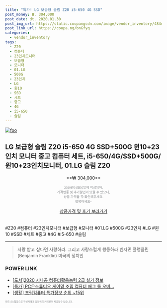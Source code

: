```yaml
--- 
title: "특가! LG 보급형 슬림 Z20 i5-650 4G SSD" 
post_money: ₩. 304,000 
post_date: dt. 2020.01.30 
post_img_url: https://static.coupangcdn.com/image/vendor_inventory/484c/a68b746fe0cac2599af873738cfe6688b2fb0519571edda75565dd6d3942.jpg 
post_link_url: https://coupa.ng/bnGfyq 
categories: 
  - vendor_inventory 
tags: 
  - Z20 
  - 컴퓨터 
  - 23인치모니터 
  - 보급형 
  - 모니터 
  - 01.LG 
  - 500G 
  - 23인치 
  - LG 
  - 윈10 
  - SSD 
  - 세트 
  - 중고 
  - 4G 
  - i5-650 
  - 슬림 
--- 
```

[![foo](https://static.coupangcdn.com/image/vendor_inventory/484c/a68b746fe0cac2599af873738cfe6688b2fb0519571edda75565dd6d3942.jpg)](https://coupa.ng/bnGfyq) 

## LG 보급형 슬림 Z20 i5-650 4G SSD+500G 윈10+23인치 모니터 중고 컴퓨터 세트, i5-650/4G/SSD+500G/윈10+23인치모니터, 01.LG 슬림 Z20 
<p style="text-align: center;">**₩ 304,000**</p> 
<p style="text-align: center;"><span style="color: #898c8f; font-family: Georgia,Times,serif; font-size: 0.75em;">2020년01월30일에 작성되어, <br>가격변동 및 추가할인이 있을 수 있으니,<br> 상품 가격을 꼭!확인해주세요.<br>행복하세요~</span> 
</p>	 
<div markdown="0" style="text-align: center;"><a href="https://coupa.ng/bnGfyq" class="btn btn--success">상품가격 및 후기 보러가기</a></div> 
<br><br> 
  #Z20 #컴퓨터 #23인치모니터 #보급형 #모니터 #01.LG #500G #23인치 #LG #윈10 #SSD #세트 #중고 #4G #i5-650 #슬림 
<hr> 

> 사랑 받고 싶다면 사랑하라. 그리고 사랑스럽게 행동하라 벤자민 플랭클린 (Benjamin Franklin) 미국의 정치인 


### POWER LINK

* <a href="https://blog.naver.com/sakai111/221761174446" target="_blank">[도서]2020 시나공 컴퓨터활용능력 2급 실기 정보</a>
* <a href="https://blog.naver.com/an0733/221790260164" target="_blank">[특가] PC온스튜디오 게이밍 조립 컴퓨터 배그 롤 오버...</a>
* <a href="https://blog.naver.com/sakai111/221777272493" target="_blank"> [생활] 조립컴퓨터 특가정보 순위 ~15위</a>

<span style="color: #898c8f; font-family: Georgia,Times,serif; font-size: 0.55em;">파트너스활동으로 작성자에게 일정액의 커미션이 제공될수 있습니다.</span> 
